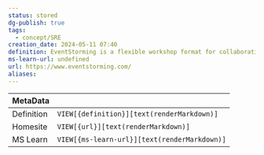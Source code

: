 ```yaml
---
status: stored
dg-publish: true
tags:
  - concept/SRE
creation_date: 2024-05-11 07:40
definition: EventStorming is a flexible workshop format for collaborative exploration of complex business domains.
ms-learn-url: undefined
url: https://www.eventstorming.com/
aliases:
---
```


| MetaData   |                                              |
| ---------- | -------------------------------------------- |
| Definition | `VIEW[{definition}][text(renderMarkdown)]`   |
| Homesite   | `VIEW[{url}][text(renderMarkdown)]`          |
| MS Learn   | `VIEW[{ms-learn-url}][text(renderMarkdown)]` |
